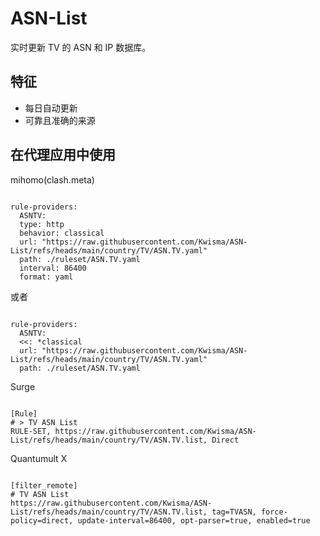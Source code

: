 
# ASN-List
    
实时更新 TV 的 ASN 和 IP 数据库。
    
## 特征
    
- 每日自动更新
- 可靠且准确的来源
    
## 在代理应用中使用
    
mihomo(clash.meta)
   
<pre><code class="language-javascript">
rule-providers:
  ASNTV:
  type: http
  behavior: classical
  url: "https://raw.githubusercontent.com/Kwisma/ASN-List/refs/heads/main/country/TV/ASN.TV.yaml"
  path: ./ruleset/ASN.TV.yaml
  interval: 86400
  format: yaml
</code></pre>

或者

<pre><code class="language-javascript">
rule-providers:
  ASNTV:
  <<: *classical
  url: "https://raw.githubusercontent.com/Kwisma/ASN-List/refs/heads/main/country/TV/ASN.TV.yaml"
  path: ./ruleset/ASN.TV.yaml
</code></pre>
    
Surge
    
<pre><code class="language-javascript">
[Rule]
# > TV ASN List
RULE-SET, https://raw.githubusercontent.com/Kwisma/ASN-List/refs/heads/main/country/TV/ASN.TV.list, Direct
</code></pre>
    
Quantumult X
    
<pre><code class="language-javascript">
[filter_remote]
# TV ASN List
https://raw.githubusercontent.com/Kwisma/ASN-List/refs/heads/main/country/TV/ASN.TV.list, tag=TVASN, force-policy=direct, update-interval=86400, opt-parser=true, enabled=true
</code></pre>
